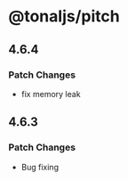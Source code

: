 # @tonaljs/pitch

## 4.6.4

### Patch Changes

- fix memory leak

## 4.6.3

### Patch Changes

- Bug fixing
